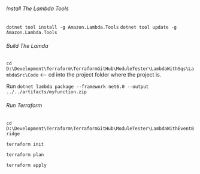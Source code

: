 ###### Install The Lambda Tools
```dotnet tool install -g Amazon.Lambda.Tools```
```dotnet tool update -g Amazon.Lambda.Tools```

###### Build The Lamda
```cd D:\Development\Terraform\TerraformGitHub\ModuleTester\LambdaWithSqs\LambdaSrc\Code``` <-- cd into the project folder where the project is. 

Run
```dotnet lambda package --framework net6.0 --output ../../artifacts/myfunction.zip```

###### Run Terraform
```cd D:\Development\Terraform\TerraformGitHub\ModuleTester\LambdaWithEventBridge```

```terraform init```

```terraform plan```

```terraform apply```
